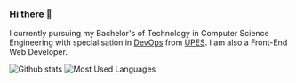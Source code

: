 ### Hi there 👋

I currently pursuing my Bachelor's of Technology in Computer Science Engineering with specialisation in [DevOps](https://aws.amazon.com/devops/what-is-devops/) from [UPES](https://www.upes.ac.in/).
I am also a Front-End Web Developer.


![Github stats](https://github-readme-stats.vercel.app/api?username=taman0753&show_icons=true&theme=dark)
![Most Used Languages](https://github-readme-stats.vercel.app/api/top-langs/?username=taman0753&layout=compact)
<br>

